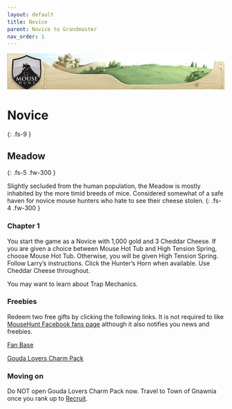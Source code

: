 ```yaml
---
layout: default
title: Novice
parent: Novice to Grandmaster
nav_order: 1
---
```


 <img src="/assets/images/bannerimages/header_meadow.jpg" alt="Meadow's Banner">

# Novice
{: .fs-9 }

## Meadow
{: .fs-5 .fw-300 }

Slightly secluded from the human population, the Meadow is mostly inhabited by the more timid breeds of mice. Considered somewhat of a safe haven for novice mouse hunters who hate to see their cheese stolen.
{: .fs-4 .fw-300 }

### Chapter 1
You start the game as a Novice with 1,000 gold and 3 Cheddar Cheese.
If you are given a choice between Mouse Hot Tub and High Tension Spring, choose Mouse Hot Tub. Otherwise, you will be given High Tension Spring.
Follow Larry’s instructions. Click the Hunter’s Horn when available. Use Cheddar Cheese throughout.

You may want to learn about Trap Mechanics.

### Freebies
Redeem two free gifts by clicking the following links. It is not required to like [MouseHunt Facebook fans page](https://www.facebook.com/MouseHuntTheGame/) although it also notifies you news and freebies.

[Fan Base](https://www.mousehuntgame.com/fanbase.php?claimreward)

[Gouda Lovers Charm Pack](https://www.mousehuntgame.com/goudalovers.php?claimreward)

### Moving on
Do NOT open Gouda Lovers Charm Pack now.
Travel to Town of Gnawnia once you rank up to [Recruit](/novice-to-grandmaster/recruit).
